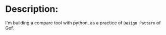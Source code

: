 Description:
===========

I'm building a compare tool with python, as a practice of 
`Design Pattern` of Gof.
